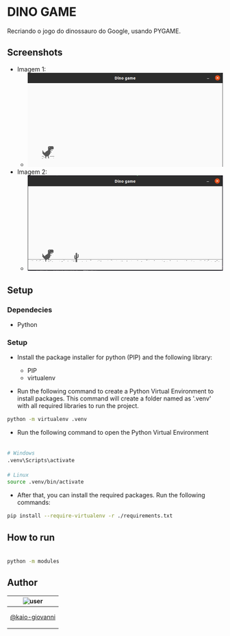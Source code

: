 # DINO GAME
Recriando o jogo do dinossauro do Google, usando PYGAME.

## Screenshots
* Imagem 1:
    * <img src="screenshots/1.png" alt="dino game" />
* Imagem 2: 
    * <img src="screenshots/2.png" alt="dino game" />
  
  
## Setup

### Dependecies

- Python

### Setup

- Install the package installer for python (PIP) and the following library:
    - PIP
    - virtualenv

- Run the following command to create a Python Virtual Environment to install packages. This command will create
  a folder named as '.venv' with all required libraries to run the project.

```bash
python -m virtualenv .venv
```

- Run the following command to open the Python Virtual Environment

```bash

# Windows
.venv\Scripts\activate

# Linux
source .venv/bin/activate
```

- After that, you can install the required packages. Run the following commands:

```bash
pip install --require-virtualenv -r ./requirements.txt
```

## How to run

```bash

python -m modules
```


## Author

| ![user](https://avatars1.githubusercontent.com/u/64810260?v=4&s=150) |
| ----------------------------- |
| <p align="center"> <a href="https://github.com/kaio-giovanni"> @kaio-giovanni </a> </p>|
